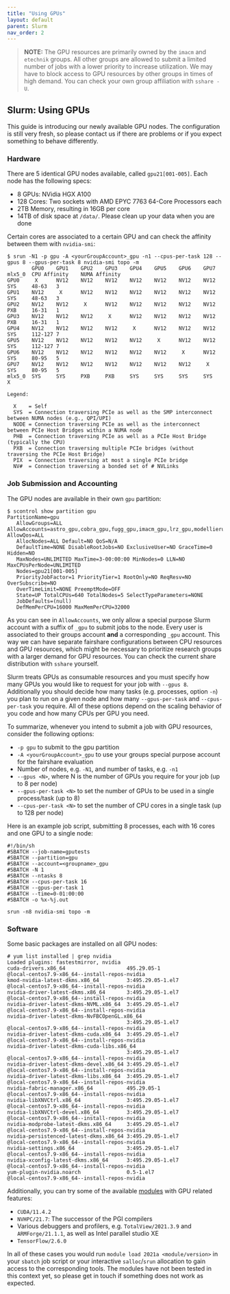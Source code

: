 ```yaml
---
title: "Using GPUs"
layout: default
parent: Slurm
nav_order: 2
---
```


> **NOTE:**
> The GPU resources are primarily owned by the `imacm` and `etechnik` groups.
> All other groups are allowed to submit a limited number of jobs with a lower priority to increase utilization.
> We may have to block access to GPU resources by other groups in times of high demand.
> You can check your own group affiliation with `sshare -U`.


## Slurm: Using GPUs
This guide is introducing our newly available GPU nodes.
The configuration is still very fresh, so please contact us if there are problems or if you expect something to behave differently.


### Hardware
There are 5 identical GPU nodes available, called `gpu21[001-005]`.
Each node has the following specs:
  - 8 GPUs: NVidia HGX A100
  - 128 Cores: Two sockets with AMD EPYC 7763 64-Core Processors each
  - 2TB Memory, resulting in 16GB per core
  - 14TB of disk space at `/data/`. Please clean up your data when you are done

Certain cores are associated to a certain GPU and can check the affinity between them with `nvidia-smi`:
```
$ srun -N1 -p gpu -A <yourGroupAccount>_gpu -n1 --cpus-per-task 128 --gpus 8 --gpus-per-task 8 nvidia-smi topo -m
        GPU0    GPU1    GPU2    GPU3    GPU4    GPU5    GPU6    GPU7    mlx5_0  CPU Affinity    NUMA Affinity
GPU0     X      NV12    NV12    NV12    NV12    NV12    NV12    NV12    SYS     48-63   3
GPU1    NV12     X      NV12    NV12    NV12    NV12    NV12    NV12    SYS     48-63   3
GPU2    NV12    NV12     X      NV12    NV12    NV12    NV12    NV12    PXB     16-31   1
GPU3    NV12    NV12    NV12     X      NV12    NV12    NV12    NV12    PXB     16-31   1
GPU4    NV12    NV12    NV12    NV12     X      NV12    NV12    NV12    SYS     112-127 7
GPU5    NV12    NV12    NV12    NV12    NV12     X      NV12    NV12    SYS     112-127 7
GPU6    NV12    NV12    NV12    NV12    NV12    NV12     X      NV12    SYS     80-95   5
GPU7    NV12    NV12    NV12    NV12    NV12    NV12    NV12     X      SYS     80-95   5
mlx5_0  SYS     SYS     PXB     PXB     SYS     SYS     SYS     SYS      X

Legend:

  X    = Self
  SYS  = Connection traversing PCIe as well as the SMP interconnect between NUMA nodes (e.g., QPI/UPI)
  NODE = Connection traversing PCIe as well as the interconnect between PCIe Host Bridges within a NUMA node
  PHB  = Connection traversing PCIe as well as a PCIe Host Bridge (typically the CPU)
  PXB  = Connection traversing multiple PCIe bridges (without traversing the PCIe Host Bridge)
  PIX  = Connection traversing at most a single PCIe bridge
  NV#  = Connection traversing a bonded set of # NVLinks
```


### Job Submission and Accounting
The GPU nodes are available in their own `gpu` partition:
```
$ scontrol show partition gpu
PartitionName=gpu
   AllowGroups=ALL AllowAccounts=astro_gpu,cobra_gpu,fugg_gpu,imacm_gpu,lrz_gpu,modellierung_gpu,ops_gpu,optimierung_gpu,risiko_gpu,stroemung_gpu,whep_gpu,zim_gpu AllowQos=ALL
   AllocNodes=ALL Default=NO QoS=N/A
   DefaultTime=NONE DisableRootJobs=NO ExclusiveUser=NO GraceTime=0 Hidden=NO
   MaxNodes=UNLIMITED MaxTime=3-00:00:00 MinNodes=0 LLN=NO MaxCPUsPerNode=UNLIMITED
   Nodes=gpu21[001-005]
   PriorityJobFactor=1 PriorityTier=1 RootOnly=NO ReqResv=NO OverSubscribe=NO
   OverTimeLimit=NONE PreemptMode=OFF
   State=UP TotalCPUs=640 TotalNodes=5 SelectTypeParameters=NONE
   JobDefaults=(null)
   DefMemPerCPU=16000 MaxMemPerCPU=32000
```

As you can see in `AllowAccounts`, we only allow a special purpose Slurm account with a suffix of `_gpu` to submit jobs to the node.
Every user is associated to their groups account **and** a corresponding `_gpu` account.
This way we can have separate fairshare configurations between CPU resources and GPU resources, which might be necessary to prioritize research groups with a larger demand for GPU resources.
You can check the current share distribution with `sshare` yourself.

Slurm treats GPUs as consumable resources and you must specify how many GPUs you would like to request for your job with `--gpus 8`.
Additionally you should decide how many tasks (e.g. processes, option `-n`) you plan to run on a given node and how many `--gpus-per-task` and `--cpus-per-task` you require.
All of these options depend on the scaling behavior of you code and how many CPUs per GPU you need.

To summarize, whenever you intend to submit a job with GPU resources, consider the following options:
  - `-p gpu` to submit to the gpu partition
  - `-A <yourGroupAccount>_gpu` to use your groups special purpose account for the fairshare evaluation
  - Number of nodes, e.g. `-N1`, and number of tasks, e.g. `-n1`
  - `--gpus <N>`, where N is the number of GPUs you require for your job (up to 8 per node)
  - `--gpus-per-task <N>` to set the number of GPUs to be used in a single process/task (up to 8)
  - `--cpus-per-task <N>` to set the number of CPU cores in a single task (up to 128 per node)

Here is an example job script, submitting 8 processes, each with 16 cores and one GPU to a single node:
```
#!/bin/sh
#SBATCH --job-name=gputests
#SBATCH --partition=gpu
#SBATCH --account=<groupname>_gpu
#SBATCH -N 1
#SBATCH --ntasks 8
#SBATCH --cpus-per-task 16
#SBATCH --gpus-per-task 1
#SBATCH --time=0-01:00:00
#SBATCH -o %x-%j.out

srun -n8 nvidia-smi topo -m
```


### Software
Some basic packages are installed on all GPU nodes:
```
# yum list installed | grep nvidia
Loaded plugins: fastestmirror, nvidia
cuda-drivers.x86_64                    495.29.05-1                     @local-centos7.9-x86_64--install-repos-nvidia
kmod-nvidia-latest-dkms.x86_64         3:495.29.05-1.el7               @local-centos7.9-x86_64--install-repos-nvidia
nvidia-driver-latest-dkms.x86_64       3:495.29.05-1.el7               @local-centos7.9-x86_64--install-repos-nvidia
nvidia-driver-latest-dkms-NVML.x86_64  3:495.29.05-1.el7               @local-centos7.9-x86_64--install-repos-nvidia
nvidia-driver-latest-dkms-NvFBCOpenGL.x86_64
                                       3:495.29.05-1.el7               @local-centos7.9-x86_64--install-repos-nvidia
nvidia-driver-latest-dkms-cuda.x86_64  3:495.29.05-1.el7               @local-centos7.9-x86_64--install-repos-nvidia
nvidia-driver-latest-dkms-cuda-libs.x86_64
                                       3:495.29.05-1.el7               @local-centos7.9-x86_64--install-repos-nvidia
nvidia-driver-latest-dkms-devel.x86_64 3:495.29.05-1.el7               @local-centos7.9-x86_64--install-repos-nvidia
nvidia-driver-latest-dkms-libs.x86_64  3:495.29.05-1.el7               @local-centos7.9-x86_64--install-repos-nvidia
nvidia-fabric-manager.x86_64           495.29.05-1                     @local-centos7.9-x86_64--install-repos-nvidia
nvidia-libXNVCtrl.x86_64               3:495.29.05-1.el7               @local-centos7.9-x86_64--install-repos-nvidia
nvidia-libXNVCtrl-devel.x86_64         3:495.29.05-1.el7               @local-centos7.9-x86_64--install-repos-nvidia
nvidia-modprobe-latest-dkms.x86_64     3:495.29.05-1.el7               @local-centos7.9-x86_64--install-repos-nvidia
nvidia-persistenced-latest-dkms.x86_64 3:495.29.05-1.el7               @local-centos7.9-x86_64--install-repos-nvidia
nvidia-settings.x86_64                 3:495.29.05-1.el7               @local-centos7.9-x86_64--install-repos-nvidia
nvidia-xconfig-latest-dkms.x86_64      3:495.29.05-1.el7               @local-centos7.9-x86_64--install-repos-nvidia
yum-plugin-nvidia.noarch               0.5-1.el7                       @local-centos7.9-x86_64--install-repos-nvidia
```

Additionally, you can try some of the available [modules](../software/modules) with GPU related features:
  - `CUDA/11.4.2`
  - `NVHPC/21.7`: The successor of the PGI compilers
  - Various debuggers and profilers, e.g. `TotalView/2021.3.9` and `ARMForge/21.1.1`, as well as Intel parallel studio XE
  - `TensorFlow/2.6.0`

In all of these cases you would run `module load 2021a <module/version>` in your `sbatch` job script or your interactive `salloc`/`srun` allocation to gain access to the corresponding tools.
The modules have not been tested in this context yet, so please get in touch if something does not work as expected.
